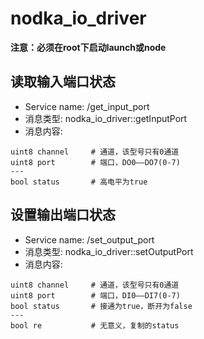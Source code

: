 # nodka_io_driver

**注意：必须在root下启动launch或node**



## 读取输入端口状态
- Service name: /get_input_port 
- 消息类型: nodka_io_driver::getInputPort 
- 消息内容: 
 ```
 uint8 channel     # 通道，该型号只有0通道
 uint8 port        # 端口，DO0——DO7(0-7)
 --- 
 bool status       # 高电平为true
 ```
 
## 设置输出端口状态
- Service name: /set_output_port 
- 消息类型: nodka_io_driver::setOutputPort 
- 消息内容: 
 ```
 uint8 channel     # 通道，该型号只有0通道
 uint8 port        # 端口，DI0——DI7(0-7)
 bool status       # 接通为true，断开为false
 --- 
 bool re           # 无意义，复制的status
 ```
